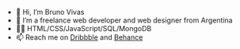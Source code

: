 - 👋 Hi, I’m Bruno Vivas
- 👀 I’m a freelance web developer and web designer from Argentina
- 👨‍💻 HTML/CSS/JavaScript/SQL/MongoDB
- 📫 Reach me on [Dribbble](https://dribbble.com/brunovivas) and [Behance](https://www.behance.net/brunovivas) 

<!---
brunovivas/brunovivas is a ✨ special ✨ repository because its `README.md` (this file) appears on your GitHub profile.
You can click the Preview link to take a look at your changes.
--->
